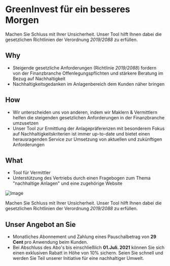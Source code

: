 # GreenInvest für ein besseres Morgen

Machen Sie Schluss mit Ihrer Unsicherheit. Unser Tool hilft Ihnen dabei die gesetzlichen Richtlinien der Verordnung _2019/2088_ zu erfüllen. 

## Why
- Steigende gesetzliche Anforderungen (Richtlinie _2019/2088_) fordern von der Finanzbranche Offenlegungspflichten und stärkere Beratung im Bezug auf Nachhaltigkeit
- Nachhaltigkeitsgedanken im Anlagenbereich dem Kunden näher bringen

## How
- Wir unterscheiden uns von anderen, indem wir Maklern & Vermittlern helfen die steigenden gesetzlichen Anforderungen in der Finanzbranche umzusetzen
- Unser Tool zur Ermittlung der Anlagepräferenzen mit besonderem Fokus auf Nachhaltigkeitskriterien ist immer up-to-date und bietet einen herausragenden Service zur Umsetzung von aktuellen und zukünftigen Anforderungen

## What
- Tool für Vermittler
- Unterstützung des Vertriebs durch einen Fragebogen zum Thema "nachhaltige Anlagen" und eine zugehörige Website

![Image](https://images.pexels.com/photos/886521/pexels-photo-886521.jpeg?auto=compress&cs=tinysrgb&h=750&w=1260)

Machen Sie Schluss mit Ihrer Unsicherheit. Unser Tool hilft Ihnen dabei die gesetzlichen Richtlinien der Verordnung _2019/2088_ zu erfüllen. 

## Unser Angebot an Sie
- Monatliches Abonnement und Zahlung eines Pauschalbetrag von **29 Cent** pro Anwendung beim Kunden.
- Bei Abschluss des Abo's bis einschließlich **01.Juli. 2021** können Sie sich einen exklusiven Rabatt in Höhe von 10% sichern. Seien Sie schnell und werden Sie Teil unserer Initiative für eine nachhaltiger Umwelt.

